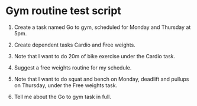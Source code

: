 # Gym routine test script

1. Create a task named Go to gym, scheduled for Monday and Thursday at 5pm.

2. Create dependent tasks Cardio and Free weights.

3. Note that I want to do 20m of bike exercise under the Cardio task.

4. Suggest a free weights routine for my schedule.

5. Note that I want to do squat and bench on Monday, deadlift and pullups on
   Thursday, under the Free weights task.

6. Tell me about the Go to gym task in full.


